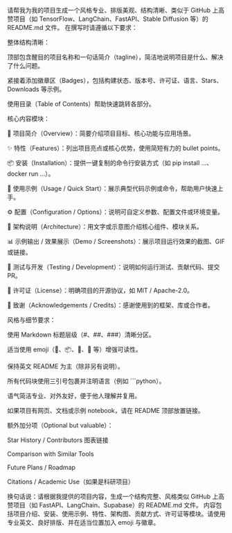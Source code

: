 请帮我为我的项目生成一个风格专业、排版美观、结构清晰、类似于 GitHub 上高赞项目（如 TensorFlow、LangChain、FastAPI、Stable Diffusion 等）的 README.md 文件。
在撰写时请遵循以下要求：

整体结构清晰：

顶部包含醒目的项目名称和一句话简介（tagline），简洁地说明项目是什么、解决了什么问题。

紧接着添加徽章区（Badges），包括构建状态、版本号、许可证、语言、Stars、Downloads 等示例。

使用目录（Table of Contents）帮助快速跳转各部分。

核心内容模块：

🚀 项目简介（Overview）：简要介绍项目目标、核心功能与应用场景。

✨ 特性（Features）：列出项目亮点或核心优势，使用简短有力的 bullet points。

📦 安装（Installation）：提供一键复制的命令行安装方式（如 pip install ...、docker run ...）。

🧠 使用示例（Usage / Quick Start）：展示典型代码示例或命令，帮助用户快速上手。

⚙️ 配置（Configuration / Options）：说明可自定义参数、配置文件或环境变量。

🧩 架构说明（Architecture）：用文字或示意图介绍核心组件、模块关系。

📊 示例输出 / 效果展示（Demo / Screenshots）：展示项目运行效果的截图、GIF 或链接。

🧪 测试与开发（Testing / Development）：说明如何运行测试、贡献代码、提交 PR。

📄 许可证（License）：明确项目的开源协议，如 MIT / Apache-2.0。

🤝 致谢（Acknowledgements / Credits）：感谢使用到的框架、库或合作者。

风格与细节要求：

使用 Markdown 标题层级（#、##、###）清晰分区。

适当使用 emoji（🚀、📦、🧠、🤝 等）增强可读性。

保持英文 README 为主（除非另有说明）。

所有代码块使用三引号包裹并注明语言（例如 ```python）。

语气简洁专业、对外友好，便于他人理解并复用。

如果项目有网页、文档或示例 notebook，请在 README 顶部放置链接。

额外加分项（Optional but valuable）：

Star History / Contributors 图表链接

Comparison with Similar Tools

Future Plans / Roadmap

Citations / Academic Use（如果是科研项目）

换句话说：请根据我提供的项目内容，生成一个结构完整、风格类似 GitHub 上高赞项目（如 FastAPI、LangChain、Supabase）的 README.md 文件。
内容包括项目介绍、安装、使用示例、特性、架构图、贡献方式、许可证等模块。请使用专业英文、良好排版、并在适当位置加入 emoji 与徽章。